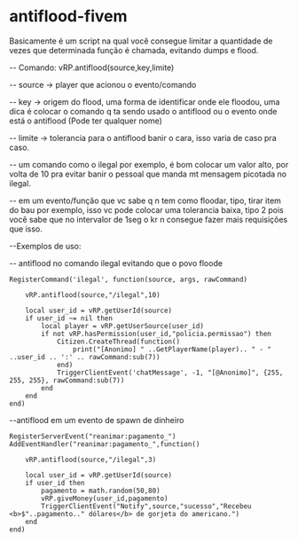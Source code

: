 # antiflood-fivem
Basicamente é um script na qual você consegue limitar a quantidade de vezes que determinada função é chamada, evitando dumps e flood.

-- Comando: vRP.antiflood(source,key,limite)

-- source -> player que acionou o evento/comando

-- key 	-> origem do flood, uma forma de identificar onde ele floodou, uma dica é colocar o comando q ta sendo usado o antiflood ou o evento onde está o antiflood (Pode ter qualquer nome)

-- limite -> tolerancia para o antiflood banir o cara, isso varia de caso pra caso.

-- um comando como o ilegal por exemplo, é bom colocar um valor alto, por volta de 10 pra evitar banir o pessoal que manda mt mensagem picotada no ilegal.

-- em um evento/função que vc sabe q n tem como floodar, tipo, tirar item do bau por exemplo, isso vc pode colocar uma tolerancia baixa, tipo 2 pois você sabe que no intervalor de 1seg o kr n consegue fazer mais requisições que isso.



--Exemplos de uso:

-- antiflood no comando ilegal evitando que o povo floode

	RegisterCommand('ilegal', function(source, args, rawCommand)
	
		vRP.antiflood(source,"/ilegal",10)
		
		local user_id = vRP.getUserId(source)
		if user_id ~= nil then
			local player = vRP.getUserSource(user_id)
			if not vRP.hasPermission(user_id,"policia.permissao") then
				Citizen.CreateThread(function()
					print("[Anonimo] " ..GetPlayerName(player).. " - " ..user_id .. ':' .. rawCommand:sub(7))					
				end)
				TriggerClientEvent('chatMessage', -1, "[@Anonimo]", {255, 255, 255}, rawCommand:sub(7))			
			end
		end
	end)


--antiflood em um evento de spawn de dinheiro

	RegisterServerEvent("reanimar:pagamento_")
	AddEventHandler("reanimar:pagamento_",function()

		vRP.antiflood(source,"/ilegal",3)

		local user_id = vRP.getUserId(source)
		if user_id then
			pagamento = math.random(50,80)
			vRP.giveMoney(user_id,pagamento)
			TriggerClientEvent("Notify",source,"sucesso","Recebeu <b>$"..pagamento.." dólares</b> de gorjeta do americano.")
		end
	end)

